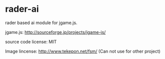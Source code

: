 rader-ai
========

rader based ai module for jgame.js.

jgame.js: http://sourceforge.jp/projects/jgame-js/

source code license: MIT

Image lincense: http://www.tekepon.net/fsm/ (Can not use for other project)
